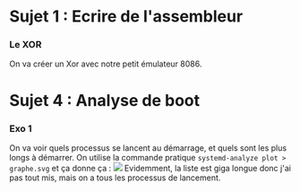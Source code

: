 # Sujet 1 : Ecrire de l'assembleur
### Le XOR
On va créer un Xor avec notre petit émulateur 8086.

# Sujet 4 : Analyse de boot
### Exo 1
On va voir quels processus se lancent au démarrage, et quels sont les plus longs à démarrer. 
On utilise la commande pratique `systemd-analyze plot > graphe.svg` et ça donne ça :
![](https://i.imgur.com/cx0ls9f.png)
Evidemment, la liste est giga longue donc j'ai pas tout mis, mais on a tous les processus de lancement. 

<!--stackedit_data:
eyJoaXN0b3J5IjpbNzc3MDM4MjYyLDEyOTMyMjMxNiw0NDc4NT
M4NTcsOTk0Nzk0OTA4LC0xMzE0MzQ0OTAxLDg5OTY0ODYwLC0z
MzI0NTUzNjNdfQ==
-->